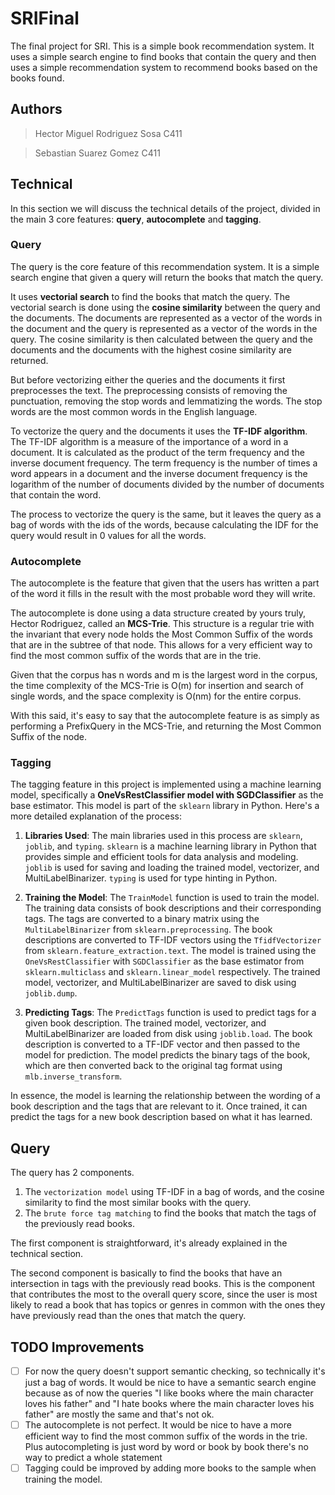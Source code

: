 # SRIFinal

The final project for SRI. This is a simple book recommendation system. It uses a simple search engine to find books that contain the query and then uses a simple recommendation system to recommend books based on the books found.

## Authors

> Hector Miguel Rodriguez Sosa C411

> Sebastian Suarez Gomez C411

## Technical

In this section we will discuss the technical details of the project, divided in the main 3 core features: **query**, **autocomplete** and **tagging**.

### Query

The query is the core feature of this recommendation system. It is a simple search engine that given a query will return the books that match the query.

It uses **vectorial search** to find the books that match the query. The vectorial search is done using the **cosine similarity** between the query and the documents. The documents are represented as a vector of the words in the document and the query is represented as a vector of the words in the query. The cosine similarity is then calculated between the query and the documents and the documents with the highest cosine similarity are returned.

But before vectorizing either the queries and the documents it first preprocesses the text. The preprocessing consists of removing the punctuation, removing the stop words and lemmatizing the words. The stop words are the most common words in the English language.

To vectorize the query and the documents it uses the **TF-IDF algorithm**. The TF-IDF algorithm is a measure of the importance of a word in a document. It is calculated as the product of the term frequency and the inverse document frequency. The term frequency is the number of times a word appears in a document and the inverse document frequency is the logarithm of the number of documents divided by the number of documents that contain the word.

The process to vectorize the query is the same, but it leaves the query as a bag of words with the ids of the words, because calculating the IDF for the query would result in 0 values for all the words.

### Autocomplete

The autocomplete is the feature that given that the users has written a part of the word it fills in the result with the most probable word they will write.

The autocomplete is done using a data structure created by yours truly, Hector Rodriguez, called an **MCS-Trie**. This structure is a regular trie with the invariant that every node holds the Most Common Suffix of the words that are in the subtree of that node. This allows for a very efficient way to find the most common suffix of the words that are in the trie.

Given that the corpus has n words and m is the largest word in the corpus, the time complexity of the MCS-Trie is O(m) for insertion and search of single words, and the space complexity is O(nm) for the entire corpus.

With this said, it's easy to say that the autocomplete feature is as simply as performing a PrefixQuery in the MCS-Trie, and returning the Most Common Suffix of the node.

### Tagging

The tagging feature in this project is implemented using a machine learning model, specifically a **OneVsRestClassifier model with SGDClassifier** as the base estimator. This model is part of the `sklearn` library in Python. Here's a more detailed explanation of the process:

1. **Libraries Used**: The main libraries used in this process are `sklearn`, `joblib`, and `typing`. `sklearn` is a machine learning library in Python that provides simple and efficient tools for data analysis and modeling. `joblib` is used for saving and loading the trained model, vectorizer, and MultiLabelBinarizer. `typing` is used for type hinting in Python.

2. **Training the Model**: The `TrainModel` function is used to train the model. The training data consists of book descriptions and their corresponding tags. The tags are converted to a binary matrix using the `MultiLabelBinarizer` from `sklearn.preprocessing`. The book descriptions are converted to TF-IDF vectors using the `TfidfVectorizer` from `sklearn.feature_extraction.text`. The model is trained using the `OneVsRestClassifier` with `SGDClassifier` as the base estimator from `sklearn.multiclass` and `sklearn.linear_model` respectively. The trained model, vectorizer, and MultiLabelBinarizer are saved to disk using `joblib.dump`.

3. **Predicting Tags**: The `PredictTags` function is used to predict tags for a given book description. The trained model, vectorizer, and MultiLabelBinarizer are loaded from disk using `joblib.load`. The book description is converted to a TF-IDF vector and then passed to the model for prediction. The model predicts the binary tags of the book, which are then converted back to the original tag format using `mlb.inverse_transform`.

In essence, the model is learning the relationship between the wording of a book description and the tags that are relevant to it. Once trained, it can predict the tags for a new book description based on what it has learned.

## Query

The query has 2 components.
1. The `vectorization model` using TF-IDF in a bag of words, and the cosine similarity to find the most similar books with the query.
2. The `brute force tag matching` to find the books that match the tags of the previously read books.

The first component is straightforward, it's already explained in the technical section.

The second component is basically to find the books that have an intersection in tags with the previously read books. This is the component that contributes the most to the overall query score, since the user is most likely to read a book that has topics or genres in common with the ones they have previously read than the ones that match the query.

## TODO Improvements

- [ ] For now the query doesn't support semantic checking, so technically it's just a bag of words. It would be nice to have a semantic search engine because as of now the queries "I like books where the main character loves his father" and "I hate books where the main character loves his father" are mostly the same and that's not ok.
- [ ] The autocomplete is not perfect. It would be nice to have a more efficient way to find the most common suffix of the words in the trie. Plus autocompleting is just word by word or book by book there's no way to predict a whole statement
- [ ] Tagging could be improved by adding more books to the sample when training the model.
